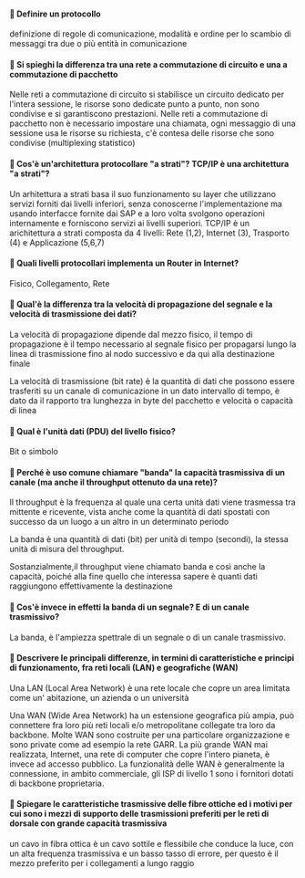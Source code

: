 #### 📌 Definire un protocollo
definizione di regole di comunicazione, modalità e ordine per lo scambio di messaggi tra due o più entità in comunicazione

#### 📌 Si spieghi la differenza tra una rete a commutazione di circuito e una a commutazione di pacchetto
Nelle reti a commutazione di circuito si stabilisce un circuito dedicato per l'intera sessione, le risorse sono dedicate punto a punto, non sono condivise e si garantiscono prestazioni.
Nelle reti a commutazione di pacchetto non è necessario impostare una chiamata, ogni messaggio di una sessione usa le risorse su richiesta, c'è contesa delle risorse che sono condivise (multiplexing statistico)

#### 📌 Cos'è un'architettura protocollare "a strati"? TCP/IP è una architettura "a strati"?
Un arhitettura a strati basa il suo funzionamento su layer che utilizzano servizi forniti dai livelli inferiori, senza conoscerne l'implementazione ma usando interfacce fornite dai SAP e a loro volta svolgono operazioni internamente e forniscono servizi ai livelli superiori. TCP/IP è un arichitettura a strati composta da 4 livelli: Rete (1,2), Internet (3), Trasporto (4) e Applicazione (5,6,7)

#### 📌 Quali livelli protocollari implementa un Router in Internet?
Fisico, Collegamento, Rete

#### 📌 Qual'è la differenza tra la velocità di propagazione del segnale e la velocità di trasmissione dei dati?
La velocità di propagazione dipende dal mezzo fisico, il tempo di propagazione è il tempo necessario al segnale fisico per propagarsi lungo la linea di trasmissione fino al nodo successivo e da qui alla destinazione finale

La velocità di trasmissione (bit rate) è la quantità di dati che possono essere trasferiti su un canale di comunicazione in un dato intervallo di tempo, è dato da il rapporto tra lunghezza in byte del pacchetto e velocità o capacità di linea

#### 📌 Qual è l'unità dati (PDU) del livello fisico?
Bit o simbolo

#### 📌 Perché è uso comune chiamare "banda" la capacità trasmissiva di un canale (ma anche il throughput ottenuto da una rete)?

Il throughput è la frequenza al quale una certa unità dati viene trasmessa tra mittente e ricevente, vista anche come la quantità di dati spostati con successo da un luogo a un altro in un determinato periodo

La banda è una quantità di dati (bit) per unità di tempo (secondi), la stessa unità di misura del throughput. 

Sostanzialmente,il throughput viene chiamato banda e così anche la capacità, poiché alla fine quello che interessa sapere è quanti dati raggiungono effettivamente la destinazione

#### 📌 Cos'è invece in effetti la banda di un segnale? E di un canale trasmissivo?
La banda, è l'ampiezza spettrale di un segnale o di un canale trasmissivo.

#### 📌 Descrivere le principali differenze, in termini di caratteristiche e principi di funzionamento, fra reti locali (LAN) e geografiche (WAN)
Una LAN (Local Area Network) è una rete locale che copre un area limitata come un' abitazione, un azienda o un università

Una WAN (Wide Area Network) ha un estensione geografica più ampia, può connettere fra loro più reti locali e/o metropolitane collegate tra loro da backbone. Molte WAN sono costruite per una particolare organizzazione e sono private come ad esempio la rete GARR. La più grande WAN mai realizzata, Internet, una rete di computer che copre l'intero pianeta, è invece ad accesso pubblico. 
La funzionalità delle WAN è generalmente la connessione, in ambito commerciale, gli ISP di livello 1 sono i fornitori dotati di backbone proprietaria.

#### 📌 Spiegare le caratteristiche trasmissive delle fibre ottiche ed i motivi per cui sono i mezzi di supporto delle trasmissioni preferiti per le reti di dorsale con grande capacità trasmissiva
un cavo in fibra ottica è un cavo sottile e flessibile che conduce la luce, con un alta frequenza trasmissiva e un basso tasso di errore, per questo è il mezzo preferito per i collegamenti a lungo raggio 
